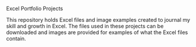 Excel Portfolio Projects 

This repository holds Excel files and image examples created to journal my skill and growth in Excel.
The files used in these projects can be downloaded and images are provided for examples of what the Excel files contain.

